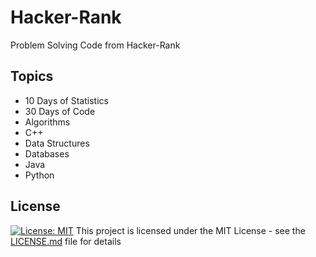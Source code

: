 # Hacker-Rank
Problem Solving Code from Hacker-Rank 

## Topics 
* 10 Days of Statistics
* 30 Days of Code
* Algorithms
* C++
* Data Structures
* Databases
* Java
* Python

## License

[![License: MIT](https://img.shields.io/badge/License-MIT-yellow.svg)](https://opensource.org/licenses/MIT)
This project is licensed under the MIT License - see the [LICENSE.md](https://github.com/imran110219/Hacker-Rank/blob/master/LICENSE) file for details